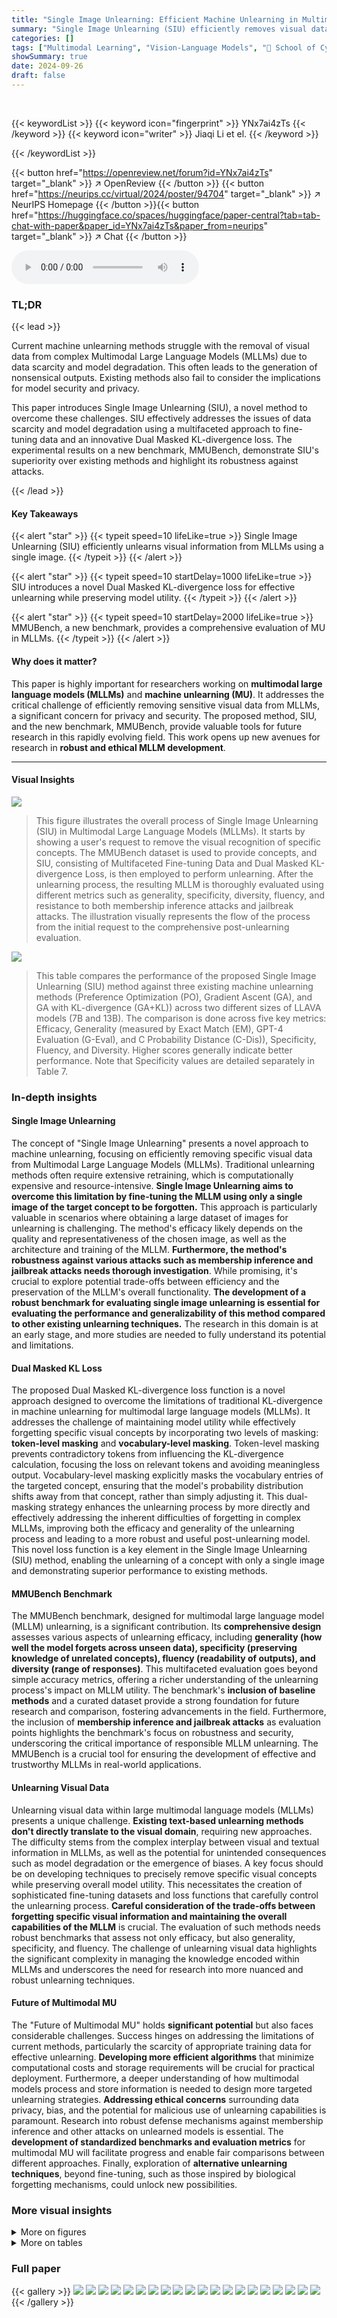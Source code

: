 ```yaml
---
title: "Single Image Unlearning: Efficient Machine Unlearning in Multimodal Large Language Models"
summary: "Single Image Unlearning (SIU) efficiently removes visual data from Multimodal Large Language Models (MLLMs) using only one image per concept, outperforming existing methods and defending against attac..."
categories: []
tags: ["Multimodal Learning", "Vision-Language Models", "🏢 School of Cyber Science and Engineering, Southeast University, Nanjing, China",]
showSummary: true
date: 2024-09-26
draft: false
---
```


<br>

{{< keywordList >}}
{{< keyword icon="fingerprint" >}} YNx7ai4zTs {{< /keyword >}}
{{< keyword icon="writer" >}} Jiaqi Li et el. {{< /keyword >}}
 
{{< /keywordList >}}

{{< button href="https://openreview.net/forum?id=YNx7ai4zTs" target="_blank" >}}
↗ OpenReview
{{< /button >}}
{{< button href="https://neurips.cc/virtual/2024/poster/94704" target="_blank" >}}
↗ NeurIPS Homepage
{{< /button >}}{{< button href="https://huggingface.co/spaces/huggingface/paper-central?tab=tab-chat-with-paper&paper_id=YNx7ai4zTs&paper_from=neurips" target="_blank" >}}
↗ Chat
{{< /button >}}



<audio controls>
    <source src="https://ai-paper-reviewer.com/YNx7ai4zTs/podcast.wav" type="audio/wav">
    Your browser does not support the audio element.
</audio>


### TL;DR


{{< lead >}}

Current machine unlearning methods struggle with the removal of visual data from complex Multimodal Large Language Models (MLLMs) due to data scarcity and model degradation.  This often leads to the generation of nonsensical outputs.  Existing methods also fail to consider the implications for model security and privacy.  

This paper introduces Single Image Unlearning (SIU), a novel method to overcome these challenges. SIU effectively addresses the issues of data scarcity and model degradation using a multifaceted approach to fine-tuning data and an innovative Dual Masked KL-divergence loss.  The experimental results on a new benchmark, MMUBench, demonstrate SIU's superiority over existing methods and highlight its robustness against attacks.

{{< /lead >}}


#### Key Takeaways

{{< alert "star" >}}
{{< typeit speed=10 lifeLike=true >}} Single Image Unlearning (SIU) efficiently unlearns visual information from MLLMs using a single image. {{< /typeit >}}
{{< /alert >}}

{{< alert "star" >}}
{{< typeit speed=10 startDelay=1000 lifeLike=true >}} SIU introduces a novel Dual Masked KL-divergence loss for effective unlearning while preserving model utility. {{< /typeit >}}
{{< /alert >}}

{{< alert "star" >}}
{{< typeit speed=10 startDelay=2000 lifeLike=true >}} MMUBench, a new benchmark, provides a comprehensive evaluation of MU in MLLMs. {{< /typeit >}}
{{< /alert >}}

#### Why does it matter?
This paper is highly important for researchers working on **multimodal large language models (MLLMs)** and **machine unlearning (MU)**.  It addresses the critical challenge of efficiently removing sensitive visual data from MLLMs, a significant concern for privacy and security. The proposed method, SIU, and the new benchmark, MMUBench, provide valuable tools for future research in this rapidly evolving field. This work opens up new avenues for research in **robust and ethical MLLM development**.

------
#### Visual Insights



![](https://ai-paper-reviewer.com/YNx7ai4zTs/figures_3_1.jpg)

> This figure illustrates the overall process of Single Image Unlearning (SIU) in Multimodal Large Language Models (MLLMs). It starts by showing a user's request to remove the visual recognition of specific concepts.  The MMUBench dataset is used to provide concepts, and SIU, consisting of Multifaceted Fine-tuning Data and Dual Masked KL-divergence Loss, is then employed to perform unlearning. After the unlearning process, the resulting MLLM is thoroughly evaluated using different metrics such as generality, specificity, diversity, fluency, and resistance to both membership inference attacks and jailbreak attacks. The illustration visually represents the flow of the process from the initial request to the comprehensive post-unlearning evaluation.





![](https://ai-paper-reviewer.com/YNx7ai4zTs/tables_6_1.jpg)

> This table compares the performance of the proposed Single Image Unlearning (SIU) method against three existing machine unlearning methods (Preference Optimization (PO), Gradient Ascent (GA), and GA with KL-divergence (GA+KL)) across two different sizes of LLAVA models (7B and 13B). The comparison is done across five key metrics: Efficacy, Generality (measured by Exact Match (EM), GPT-4 Evaluation (G-Eval), and C Probability Distance (C-Dis)), Specificity, Fluency, and Diversity.  Higher scores generally indicate better performance.  Note that Specificity values are detailed separately in Table 7.





### In-depth insights


#### Single Image Unlearning
The concept of "Single Image Unlearning" presents a novel approach to machine unlearning, focusing on efficiently removing specific visual data from Multimodal Large Language Models (MLLMs).  Traditional unlearning methods often require extensive retraining, which is computationally expensive and resource-intensive.  **Single Image Unlearning aims to overcome this limitation by fine-tuning the MLLM using only a single image of the target concept to be forgotten.** This approach is particularly valuable in scenarios where obtaining a large dataset of images for unlearning is challenging.  The method's efficacy likely depends on the quality and representativeness of the chosen image, as well as the architecture and training of the MLLM.  **Furthermore, the method's robustness against various attacks such as membership inference and jailbreak attacks needs thorough investigation**. While promising,  it's crucial to explore potential trade-offs between efficiency and the preservation of the MLLM's overall functionality.  **The development of a robust benchmark for evaluating single image unlearning is essential for evaluating the performance and generalizability of this method compared to other existing unlearning techniques.** The research in this domain is at an early stage, and more studies are needed to fully understand its potential and limitations.

#### Dual Masked KL Loss
The proposed Dual Masked KL-divergence loss function is a novel approach designed to overcome the limitations of traditional KL-divergence in machine unlearning for multimodal large language models (MLLMs).  It addresses the challenge of maintaining model utility while effectively forgetting specific visual concepts by incorporating two levels of masking: **token-level masking** and **vocabulary-level masking**. Token-level masking prevents contradictory tokens from influencing the KL-divergence calculation, focusing the loss on relevant tokens and avoiding meaningless output. Vocabulary-level masking explicitly masks the vocabulary entries of the targeted concept, ensuring that the model's probability distribution shifts away from that concept, rather than simply adjusting it. This dual-masking strategy enhances the unlearning process by more directly and effectively addressing the inherent difficulties of forgetting in complex MLLMs, improving both the efficacy and generality of the unlearning process and leading to a more robust and useful post-unlearning model.  This novel loss function is a key element in the Single Image Unlearning (SIU) method, enabling the unlearning of a concept with only a single image and demonstrating superior performance to existing methods.

#### MMUBench Benchmark
The MMUBench benchmark, designed for multimodal large language model (MLLM) unlearning, is a significant contribution.  Its **comprehensive design** assesses various aspects of unlearning efficacy, including **generality (how well the model forgets across unseen data), specificity (preserving knowledge of unrelated concepts), fluency (readability of outputs), and diversity (range of responses)**.  This multifaceted evaluation goes beyond simple accuracy metrics, offering a richer understanding of the unlearning process's impact on MLLM utility.  The benchmark's **inclusion of baseline methods** and a curated dataset provide a strong foundation for future research and comparison, fostering advancements in the field.  Furthermore, the inclusion of **membership inference and jailbreak attacks** as evaluation points highlights the benchmark's focus on robustness and security, underscoring the critical importance of responsible MLLM unlearning.  The MMUBench is a crucial tool for ensuring the development of effective and trustworthy MLLMs in real-world applications.

#### Unlearning Visual Data
Unlearning visual data within large multimodal language models (MLLMs) presents a unique challenge.  **Existing text-based unlearning methods don't directly translate to the visual domain**, requiring new approaches.  The difficulty stems from the complex interplay between visual and textual information in MLLMs, as well as the potential for unintended consequences such as model degradation or the emergence of biases. A key focus should be on developing techniques to precisely remove specific visual concepts while preserving overall model utility. This necessitates the creation of sophisticated fine-tuning datasets and loss functions that carefully control the unlearning process.  **Careful consideration of the trade-offs between forgetting specific visual information and maintaining the overall capabilities of the MLLM** is crucial.  The evaluation of such methods needs robust benchmarks that assess not only efficacy, but also generality, specificity, and fluency.  The challenge of unlearning visual data highlights the significant complexity in managing the knowledge encoded within MLLMs and underscores the need for research into more nuanced and robust unlearning techniques.

#### Future of Multimodal MU
The "Future of Multimodal MU" holds **significant potential** but also faces considerable challenges.  Success hinges on addressing the limitations of current methods, particularly the scarcity of appropriate training data for effective unlearning.  **Developing more efficient algorithms** that minimize computational costs and storage requirements will be crucial for practical deployment.  Furthermore, a deeper understanding of how multimodal models process and store information is needed to design more targeted unlearning strategies.  **Addressing ethical concerns** surrounding data privacy, bias, and the potential for malicious use of unlearning capabilities is paramount.  Research into robust defense mechanisms against membership inference and other attacks on unlearned models is essential.  The **development of standardized benchmarks and evaluation metrics** for multimodal MU will facilitate progress and enable fair comparisons between different approaches.  Finally, exploration of **alternative unlearning techniques**, beyond fine-tuning, such as those inspired by biological forgetting mechanisms, could unlock new possibilities.


### More visual insights

<details>
<summary>More on figures
</summary>


![](https://ai-paper-reviewer.com/YNx7ai4zTs/figures_7_1.jpg)

> This figure visualizes the performance of various machine unlearning methods (PO, GA, GA+KL, and SIU) across different fine-tuning steps using the LLAVA7B model.  The metrics shown include Efficacy (EM), Generality (G-eval and C-Dis), Specificity, Fluency, and Diversity.  It illustrates how each method's performance changes as the number of fine-tuning steps increase.


![](https://ai-paper-reviewer.com/YNx7ai4zTs/figures_7_2.jpg)

> This figure visualizes the performance of various metrics (EM, G-eval, Distance, Fluency, Diversity) across different fine-tuning steps using the LLAVA7B model.  It compares four different machine unlearning methods: PO, GA, GA+KL, and SIU.  The graph shows how each method's performance changes as the number of fine-tuning steps increases. This allows for a direct comparison of the effectiveness and efficiency of each unlearning method in terms of maintaining model utility and forgetting the target concept.


![](https://ai-paper-reviewer.com/YNx7ai4zTs/figures_8_1.jpg)

> This figure shows the performance comparison across various methods (SIU, GA+KL, PO, and GA) for the task of unlearning different concepts.  The Exact Match (EM) scores, representing the accuracy of the unlearning process, are displayed for each method on a variety of concepts. The figure provides a visual representation of the effectiveness of SIU compared to baseline approaches in terms of its ability to successfully 'forget' the learned visual representations associated with different concepts. 


![](https://ai-paper-reviewer.com/YNx7ai4zTs/figures_13_1.jpg)

> This figure illustrates the overall process of Single Image Unlearning (SIU) in Multimodal Large Language Models (MLLMs).  It begins with a user request to remove a specific concept's visual recognition from the model.  The MMUBench dataset provides the concepts to be unlearned. SIU uses multifaceted fine-tuning data and a Dual Masked KL-divergence loss to perform the unlearning. Finally, it shows how the resulting model is assessed based on generality, specificity, diversity, fluency, and resistance to various attacks.


![](https://ai-paper-reviewer.com/YNx7ai4zTs/figures_14_1.jpg)

> This figure illustrates the Single Image Unlearning (SIU) process for Multimodal Large Language Models (MLLMs). It begins with a user's request to remove the model's ability to recognize specific concepts.  The MMUBench benchmark provides a list of concepts for this unlearning.  SIU consists of two key parts: creating multifaceted fine-tuning data and utilizing a Dual Masked KL-divergence loss function.  After the unlearning process, the model is evaluated on several metrics (generality, specificity, diversity, fluency) and tested for robustness against membership inference and jailbreak attacks.


![](https://ai-paper-reviewer.com/YNx7ai4zTs/figures_15_1.jpg)

> This figure provides a visual overview of the Single Image Unlearning (SIU) process for Multimodal Large Language Models (MLLMs).  It begins with a user request to remove the model's ability to recognize specific concepts.  The MMUBench dataset provides the concepts to be unlearned. SIU then uses Multifaceted Fine-tuning Data and a Dual Masked KL-divergence Loss to fine-tune the model.  Finally, the figure shows the evaluation metrics used to assess the success of the unlearning process, including the model's performance on unseen data (generality), its ability to avoid incorrectly identifying concepts (specificity), the diversity of its outputs, its fluency, and its resistance to adversarial attacks (membership inference and jailbreak attacks).


![](https://ai-paper-reviewer.com/YNx7ai4zTs/figures_17_1.jpg)

> This figure provides a visual overview of the Single Image Unlearning (SIU) process for Multimodal Large Language Models (MLLMs). It starts with a user's request to unlearn visual recognition of specific concepts.  The MMUBench is used to provide concepts for the unlearning process. SIU is depicted as having two key components: Multifaceted Fine-tuning Data and Dual Masked KL-divergence Loss. Finally, the unlearned MLLM is comprehensively evaluated using metrics like generality, specificity, diversity, fluency and resistance to attacks such as membership inference and jailbreak attacks.


![](https://ai-paper-reviewer.com/YNx7ai4zTs/figures_19_1.jpg)

> This figure provides a visual overview of the Single Image Unlearning (SIU) process for Multimodal Large Language Models (MLLMs). It begins with a user requesting to unlearn the visual recognition of specific concepts, leveraging the MMUBench dataset for concept selection. The core of SIU involves two key aspects: creating multifaceted fine-tuning data and employing a Dual Masked KL-divergence Loss.  After the unlearning process, the modified MLLM is assessed across several metrics including generality, specificity, diversity, fluency, and its resilience against membership inference and jailbreak attacks.


![](https://ai-paper-reviewer.com/YNx7ai4zTs/figures_19_2.jpg)

> This figure illustrates the overall process of single image unlearning (SIU) in multimodal large language models (MLLMs).  It starts by showing a user requesting to remove a concept's visual recognition using the MMUBench dataset.  The process then uses SIU, with its two key components: Multifaceted Fine-tuning Data and Dual Masked KL-divergence Loss. Finally, it depicts the evaluation of the unlearned MLLM by assessing its generality, specificity, diversity, fluency, and resilience against membership inference and jailbreak attacks. 


![](https://ai-paper-reviewer.com/YNx7ai4zTs/figures_20_1.jpg)

> This figure provides a visual overview of the Single Image Unlearning (SIU) process for Multimodal Large Language Models (MLLMs).  It begins with a user's request to remove a concept's visual recognition. The SIU method uses Multifaceted Fine-tuning Data and Dual Masked KL-divergence Loss to achieve this. Finally, it evaluates the results based on generality, specificity, diversity, fluency, and resistance to attacks.


![](https://ai-paper-reviewer.com/YNx7ai4zTs/figures_26_1.jpg)

> This figure provides a visual overview of the Single Image Unlearning (SIU) process for Multimodal Large Language Models (MLLMs). It starts by depicting the user's request to unlearn a concept's visual recognition, making use of the MMUBench dataset for concept selection. The core of SIU involves two key components: Multifaceted Fine-tuning Data and the Dual Masked KL-divergence Loss. After the unlearning process, the resulting MLLM is evaluated for various aspects such as generalization, specificity, diversity, fluency, and its robustness against membership inference and jailbreak attacks. The figure visually guides the reader through the steps and components of SIU, clarifying its operation and evaluation.


</details>




<details>
<summary>More on tables
</summary>


![](https://ai-paper-reviewer.com/YNx7ai4zTs/tables_6_2.jpg)
> This table compares the performance of the proposed Single Image Unlearning (SIU) method against three existing machine unlearning methods: Preference Optimization (PO), Gradient Ascent (GA), and GA combined with KL-divergence (GA+KL).  The comparison is done using two different sizes of LLAVA models (7B and 13B). The metrics used for comparison include Efficacy (measured by Exact Match - EM), Generality (measured by G-Eval and C-Dis), Specificity, Fluency, and Diversity.  The table shows that SIU significantly outperforms the other methods in most metrics, particularly Generality and Specificity, demonstrating its effectiveness and robustness in machine unlearning for multimodal large language models.

![](https://ai-paper-reviewer.com/YNx7ai4zTs/tables_8_1.jpg)
> This table compares the performance of the proposed Single Image Unlearning (SIU) method with three existing machine unlearning methods (Preference Optimization, Gradient Ascent, and Gradient Ascent + KL-divergence) on several metrics.  The metrics evaluate the effectiveness of unlearning (Efficacy, Generality), the model's utility after unlearning (Specificity, Fluency, Diversity), and are measured on two different sizes of the LLAVA model (7B and 13B parameters).  The results show that SIU significantly outperforms the existing methods across most metrics.

![](https://ai-paper-reviewer.com/YNx7ai4zTs/tables_8_2.jpg)
> This table compares the performance of the proposed Single Image Unlearning (SIU) method against three baseline methods: Preference Optimization (PO), Gradient Ascent (GA), and Gradient Ascent with KL-divergence (GA+KL).  The comparison is made across multiple metrics evaluating the efficacy (EM score) and generality (G-Eval and C-Dis) of unlearning,  the specificity of the unlearning (impact on non-target knowledge), fluency (perplexity), and diversity of generated outputs. The results are shown for two different sizes of the LLAVA language model, demonstrating the consistency of SIU's performance across different model sizes and its superiority to existing methods.

![](https://ai-paper-reviewer.com/YNx7ai4zTs/tables_16_1.jpg)
> This table compares the performance of the proposed Single Image Unlearning (SIU) method with three existing machine unlearning methods (Preference Optimization (PO), Gradient Ascent (GA), and GA+KL) on two different sizes of LLAMA models (7B and 13B).  The comparison uses several metrics to evaluate the effectiveness of unlearning: Efficacy (Exact Match), Generality (Exact Match, GPT-4 Evaluation, C Probability Distance), Specificity, Fluency, and Diversity.  Higher scores in Generality, Specificity, Fluency and Diversity indicate better preservation of model utility after unlearning.  The table highlights SIU's superior performance across most metrics, showcasing its ability to effectively unlearn target concepts while preserving model functionality.

![](https://ai-paper-reviewer.com/YNx7ai4zTs/tables_18_1.jpg)
> This table compares the performance of the proposed Single Image Unlearning (SIU) method against three existing machine unlearning methods (Preference Optimization (PO), Gradient Ascent (GA), and GA with KL-divergence (GA+KL)) on two different sizes of LLAVA models (7B and 13B).  The comparison is done across several metrics: Efficacy (measured by Exact Match - EM), Generality (measured by Exact Match - EM, GPT-4 Evaluation - G-Eval, and C Probability Distance - C-Dis), Specificity, Fluency, and Diversity.  Higher scores are better for all metrics except Fluency, where a lower score is better. The table highlights the superior performance of SIU across most metrics and model sizes.  The Specificity metric is further detailed in a separate table (Table 7).

![](https://ai-paper-reviewer.com/YNx7ai4zTs/tables_20_1.jpg)
> This table compares the performance of the proposed Single Image Unlearning (SIU) method with three existing machine unlearning methods (Preference Optimization, Gradient Ascent, and Gradient Ascent + KL Divergence) across several evaluation metrics.  The metrics include Efficacy (Exact Match), Generality (Exact Match, GPT-4 Evaluation, C Probability Distance), Specificity, Fluency, and Diversity.  The results are shown for two different sizes of the LLAMA language model (7B and 13B parameters).  The table highlights SIU's superior performance across most metrics, demonstrating its effectiveness and robustness in unlearning visual concepts from multimodal large language models.

![](https://ai-paper-reviewer.com/YNx7ai4zTs/tables_21_1.jpg)
> This table compares the performance of the proposed Single Image Unlearning (SIU) method against three baseline methods (Preference Optimization (PO), Gradient Ascent (GA), and GA with KL-divergence (GA+KL)) for machine unlearning in large language models (LLMs).  The comparison is done across multiple metrics including Efficacy (EM), Generality (G-Eval, C-Dis), Specificity, Fluency, and Diversity.  Higher values generally indicate better performance. The table shows results for two different sizes of the LLAVA model (7B and 13B parameters). The Specificity scores are detailed separately in Table 7.

![](https://ai-paper-reviewer.com/YNx7ai4zTs/tables_22_1.jpg)
> This table compares the performance of the proposed Single Image Unlearning (SIU) method against three baseline methods for machine unlearning in large language models (LLMs): Preference Optimization (PO), Gradient Ascent (GA), and GA with KL-divergence (GA+KL).  The comparison is done using two different sized LLMs (LLAVA7B and LLAVA13B).  The metrics used for evaluation are efficacy, generality (measured by Exact Match (EM), GPT-4 Evaluation (G-Eval), and C Probability Distance (C-Dis)), specificity, fluency, and diversity.  The results show that SIU significantly outperforms the baselines across all metrics.

![](https://ai-paper-reviewer.com/YNx7ai4zTs/tables_23_1.jpg)
> This table compares the performance of the proposed Single Image Unlearning (SIU) method against three baseline methods: Preference Optimization (PO), Gradient Ascent (GA), and GA combined with KL-divergence (GA+KL).  The comparison is based on several evaluation metrics across two different sizes of LLAVA models (7B and 13B parameters).  Metrics include Efficacy (EM score), Generality (G-Eval and C-Dis scores), Specificity, Fluency, and Diversity. Higher scores generally indicate better performance. The table shows SIU significantly outperforms the baselines across most metrics.

![](https://ai-paper-reviewer.com/YNx7ai4zTs/tables_24_1.jpg)
> This table compares the performance of the proposed Single Image Unlearning (SIU) method against three baseline methods: Preference Optimization (PO), Gradient Ascent (GA), and GA with KL-divergence (GA+KL).  The comparison is done across several metrics evaluating efficacy, generality, specificity, fluency, and diversity.  The results show that SIU outperforms the baseline methods in most metrics.  Note that the Specificity metric is further detailed in Table 7.

![](https://ai-paper-reviewer.com/YNx7ai4zTs/tables_25_1.jpg)
> This table compares the performance of the proposed Single Image Unlearning (SIU) method with three existing machine unlearning methods: Preference Optimization (PO), Gradient Ascent (GA), and GA with KL-divergence (GA+KL).  The comparison is done across several metrics including efficacy (EM), generality (G-Eval, C-Dis), specificity, fluency, and diversity.  The results are based on three independent trials and show the mean and standard deviation for each metric. Note that the specificity results are summarized in a separate Table 7.

![](https://ai-paper-reviewer.com/YNx7ai4zTs/tables_27_1.jpg)
> This table compares the performance of the proposed Single Image Unlearning (SIU) method against three baseline methods (Preference Optimization (PO), Gradient Ascent (GA), and GA+KL) for machine unlearning in large language models (LLMs).  The comparison is done across several metrics: Efficacy (Exact Match), Generality (G-Eval, C-Dis), Specificity, Fluency, and Diversity.  The results show SIU's superior performance, especially in maintaining the LLM's utility after unlearning (Generality, Specificity, Fluency, Diversity).

![](https://ai-paper-reviewer.com/YNx7ai4zTs/tables_28_1.jpg)
> This table compares the performance of the proposed Single Image Unlearning (SIU) method against several existing machine unlearning methods.  The comparison is done across multiple metrics, including efficacy, generality, specificity, fluency, and diversity.  Efficacy measures how effectively the model forgets the target concept. Generality assesses the model's ability to generalize the forgetting to unseen examples. Specificity evaluates the impact of unlearning on non-target knowledge. Fluency and diversity measure the utility of the model after unlearning.  The results show that SIU significantly outperforms the baselines across various metrics, achieving high efficacy and generality while maintaining good specificity, fluency, and diversity.

![](https://ai-paper-reviewer.com/YNx7ai4zTs/tables_29_1.jpg)
> This table compares the performance of the proposed Single Image Unlearning (SIU) method against three existing machine unlearning methods (PO, GA, GA+KL) across various metrics.  The metrics include efficacy (EM), generality (G-Eval, C-Dis), specificity, fluency, and diversity.  The comparison is done for two different sizes of LLAMA model (7B and 13B), showing the effectiveness of SIU, particularly in maintaining utility (specificity, fluency, diversity) while achieving high efficacy and generality.

![](https://ai-paper-reviewer.com/YNx7ai4zTs/tables_30_1.jpg)
> This table compares the performance of the proposed Single Image Unlearning (SIU) method against three baseline methods (Preference Optimization (PO), Gradient Ascent (GA), and GA+KL) for machine unlearning in large language models.  The comparison is done across multiple metrics: Efficacy (Exact Match), Generality (G-Eval, C-Dis), Specificity, Fluency, and Diversity.  The results show SIU's superior performance across all metrics, particularly in terms of generality and fluency.  Note that Specificity scores are detailed in a separate Table 7. The experiment is conducted on two different sizes of LLAMA (7B and 13B) to examine its robustness against different model scales.

![](https://ai-paper-reviewer.com/YNx7ai4zTs/tables_31_1.jpg)
> This table compares the performance of the proposed Single Image Unlearning (SIU) method against three baseline methods: Preference Optimization (PO), Gradient Ascent (GA), and GA with KL-divergence (GA+KL).  The comparison is made across several metrics: Efficacy (EM), Generality (G-Eval, C-Dis), Specificity, Fluency, and Diversity.  The results show SIU outperforms the baseline methods across various aspects, demonstrating its effectiveness in unlearning visual information from Multimodal Large Language Models (MLLMs).  The table includes results for two different sizes of LLAVA models (7B and 13B) for comprehensive comparison.

</details>




### Full paper

{{< gallery >}}
<img src="https://ai-paper-reviewer.com/YNx7ai4zTs/1.png" class="grid-w50 md:grid-w33 xl:grid-w25" />
<img src="https://ai-paper-reviewer.com/YNx7ai4zTs/2.png" class="grid-w50 md:grid-w33 xl:grid-w25" />
<img src="https://ai-paper-reviewer.com/YNx7ai4zTs/3.png" class="grid-w50 md:grid-w33 xl:grid-w25" />
<img src="https://ai-paper-reviewer.com/YNx7ai4zTs/4.png" class="grid-w50 md:grid-w33 xl:grid-w25" />
<img src="https://ai-paper-reviewer.com/YNx7ai4zTs/5.png" class="grid-w50 md:grid-w33 xl:grid-w25" />
<img src="https://ai-paper-reviewer.com/YNx7ai4zTs/6.png" class="grid-w50 md:grid-w33 xl:grid-w25" />
<img src="https://ai-paper-reviewer.com/YNx7ai4zTs/7.png" class="grid-w50 md:grid-w33 xl:grid-w25" />
<img src="https://ai-paper-reviewer.com/YNx7ai4zTs/8.png" class="grid-w50 md:grid-w33 xl:grid-w25" />
<img src="https://ai-paper-reviewer.com/YNx7ai4zTs/9.png" class="grid-w50 md:grid-w33 xl:grid-w25" />
<img src="https://ai-paper-reviewer.com/YNx7ai4zTs/10.png" class="grid-w50 md:grid-w33 xl:grid-w25" />
<img src="https://ai-paper-reviewer.com/YNx7ai4zTs/11.png" class="grid-w50 md:grid-w33 xl:grid-w25" />
<img src="https://ai-paper-reviewer.com/YNx7ai4zTs/12.png" class="grid-w50 md:grid-w33 xl:grid-w25" />
<img src="https://ai-paper-reviewer.com/YNx7ai4zTs/13.png" class="grid-w50 md:grid-w33 xl:grid-w25" />
<img src="https://ai-paper-reviewer.com/YNx7ai4zTs/14.png" class="grid-w50 md:grid-w33 xl:grid-w25" />
<img src="https://ai-paper-reviewer.com/YNx7ai4zTs/15.png" class="grid-w50 md:grid-w33 xl:grid-w25" />
<img src="https://ai-paper-reviewer.com/YNx7ai4zTs/16.png" class="grid-w50 md:grid-w33 xl:grid-w25" />
<img src="https://ai-paper-reviewer.com/YNx7ai4zTs/17.png" class="grid-w50 md:grid-w33 xl:grid-w25" />
<img src="https://ai-paper-reviewer.com/YNx7ai4zTs/18.png" class="grid-w50 md:grid-w33 xl:grid-w25" />
<img src="https://ai-paper-reviewer.com/YNx7ai4zTs/19.png" class="grid-w50 md:grid-w33 xl:grid-w25" />
<img src="https://ai-paper-reviewer.com/YNx7ai4zTs/20.png" class="grid-w50 md:grid-w33 xl:grid-w25" />
{{< /gallery >}}